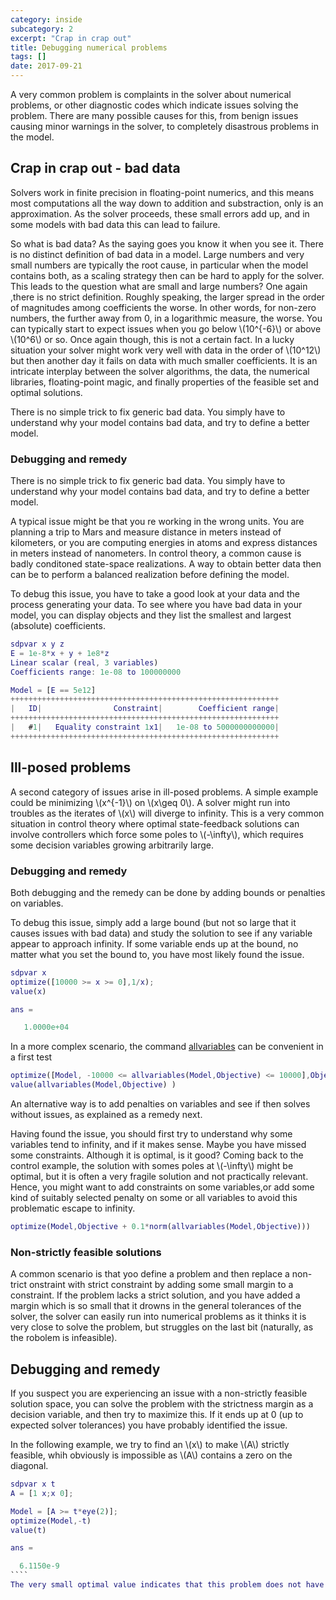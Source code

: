 ```yaml
---
category: inside
subcategory: 2
excerpt: "Crap in crap out"
title: Debugging numerical problems
tags: []
date: 2017-09-21
---
```


A very common problem is complaints in the solver about numerical problems, or other diagnostic codes which indicate issues solving the problem. There are many possible causes for this, from benign issues causing minor warnings in the solver, to completely disastrous problems in the model.

## Crap in crap out - bad data

Solvers work in finite precision in floating-point numerics, and this means most computations all the way down to addition and substraction, only is an approximation. As the solver proceeds, these small errors add up, and in some models with bad data this can lead to failure.

So what is bad data? As the saying goes you know it when you see it. There is no distinct definition of bad data in a model. Large numbers and very small numbers are typically the root cause, in particular when the model contains both, as a scaling strategy then can be hard to apply for the solver. This leads to the question what are small and large numbers? One again ,there is no strict definition. Roughly speaking, the larger spread in the order of magnitudes among coefficients the worse. In other words, for non-zero numbers, the further away from 0, in a logarithmic measure, the worse. You can typically start to expect issues when you go below \\(10^{-6}\\) or above \\(10^6\\) or so. Once again though, this is not a certain fact. In a lucky situation your solver might work very well with data in the order of \\(10^12\\) but then another day it fails on data with much smaller coefficients. It is an intricate interplay between the solver algorithms, the data, the numerical libraries, floating-point magic, and finally properties of the feasible set and optimal solutions.

There is no simple trick to fix generic bad data. You simply have to understand why your model contains bad data, and try to define a better model. 


### Debugging and remedy

There is no simple trick to fix generic bad data. You simply have to understand why your model contains bad data, and try to define a better model. 

A typical issue might be that you re working in the wrong units. You are planning a trip to Mars and measure distance in meters instead of kilometers, or you are computing energies in atoms and express distances in meters instead of nanometers. In control theory, a common cause is badly conditoned state-space realizations. A way to obtain better data then can be to perform a balanced realization before defining the model.

To debug this issue, you have to take a good look at your data and the process generating your data. To see where you have bad data in your model, you can display objects and they list the smallest and largest (absolute) coefficients.

````matlab
sdpvar x y z
E = 1e-8*x + y + 1e8*z
Linear scalar (real, 3 variables)
Coefficients range: 1e-08 to 100000000

Model = [E == 5e12]
++++++++++++++++++++++++++++++++++++++++++++++++++++++++++++
|   ID|                Constraint|        Coefficient range|
++++++++++++++++++++++++++++++++++++++++++++++++++++++++++++
|   #1|   Equality constraint 1x1|   1e-08 to 5000000000000|
++++++++++++++++++++++++++++++++++++++++++++++++++++++++++++
````

## Ill-posed problems

A second category of issues arise in ill-posed problems. A simple example could be minimizing \\(x^{-1}\\) on \\(x\geq 0\\). A solver might run into troubles as the iterates of \\(x\\) will diverge to infinity. This is a very common situation in control theory where optimal state-feedback solutions can involve controllers which force some poles to \\(-\infty\\), which requires some decision variables growing arbitrarily large.

### Debugging and remedy

Both debugging and the remedy can be done by adding bounds or penalties on variables. 

To debug this issue, simply add a large bound (but not so large that it causes issues with bad data) and study the solution to see if any variable appear to approach infinity. If some variable ends up at the bound, no matter what you set the bound to, you have most likely found the issue.

````matlab
sdpvar x
optimize([10000 >= x >= 0],1/x);
value(x)

ans =

   1.0000e+04
````

In a more complex scenario, the command [allvariables](/command/allvariables) can be convenient in a first test

````matlab
optimize([Model, -10000 <= allvariables(Model,Objective) <= 10000],Objective)
value(allvariables(Model,Objective) )
````

An alternative way is to add penalties on variables and see if then solves without issues, as explained as a remedy next.

Having found the issue, you should first try to understand why some variables tend to infinity, and if it makes sense. Maybe you have missed some constraints. Although it is optimal, is it good? Coming back to the control example, the solution with somes poles at \\(-\infty\\) might be optimal, but it is often a very fragile solution and not practically relevant. Hence, you might want to add constraints on some variables,or add some kind of suitably selected penalty on some or all variables to avoid this problematic escape to infinity.

````matlab
optimize(Model,Objective + 0.1*norm(allvariables(Model,Objective)))
````


### Non-strictly feasible solutions

A common scenario is that yoo define a problem and then replace a non-trict onstraint with strict constraint by adding some small margin to a constraint. If the problem lacks a strict solution, and you have added a margin which is so small that it drowns in the general tolerances of the solver, the solver can easily run into numerical problems as it thinks it is very close to solve the problem, but struggles on the last bit (naturally, as the robolem is infeasible).

## Debugging and remedy

If you suspect you are experiencing an issue with a non-strictly feasible solution space, you can solve the problem with the strictness margin as a decision variable, and then try to maximize this. If it ends up at 0 (up to expected solver tolerances) you have probably identified the issue.

In the following example, we try to find an \\(x\\) to make \\(A\\) strictly feasible, whih obviously is impossible as \\(A\\) contains a zero on the diagonal.

`````matlab
sdpvar x t
A = [1 x;x 0];

Model = [A >= t*eye(2)];
optimize(Model,-t)
value(t)

ans =

  6.1150e-9
````
The very small optimal value indicates that this problem does not have a stractly optimal solution.
